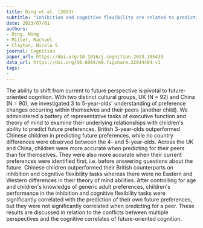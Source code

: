 ```yaml
---
title: Ding et al. (2023)
subtitle: "Inhibition and cognitive flexibility are related to prediction of one's own future preferences in young British and Chinese children"
date: 2023/07/01
authors:
- Ding, Ning
- Miller, Rachael
- Clayton, Nicola S
journal: Cognition
paper_url: https://doi.org/10.1016/j.cognition.2023.105433
data_url: https://doi.org/10.6084/m9.figshare.22044404.v1
tags:
- 
---
```


The ability to shift from current to future perspective is pivotal to future-oriented cognition. With two distinct cultural groups, UK (N = 92) and China (N = 90), we investigated 3 to 5-year-olds' understanding of preference changes occurring within themselves and their peers (another child). We administered a battery of representative tasks of executive function and theory of mind to examine their underlying relationships with children's ability to predict future preferences. British 3-year-olds outperformed Chinese children in predicting future preferences, while no country differences were observed between the 4- and 5-year-olds. Across the UK and China, children were more accurate when predicting for their peers than for themselves. They were also more accurate when their current preferences were identified first, i.e. before answering questions about the future. Chinese children outperformed their British counterparts on inhibition and cognitive flexibility tasks whereas there were no Eastern and Western differences in their theory of mind abilities. After controlling for age and children's knowledge of generic adult preferences, children's performance in the inhibition and cognitive flexibility tasks were significantly correlated with the prediction of their own future preferences, but they were not significantly correlated when predicting for a peer. These results are discussed in relation to the conflicts between multiple perspectives and the cognitive correlates of future-oriented cognition.
